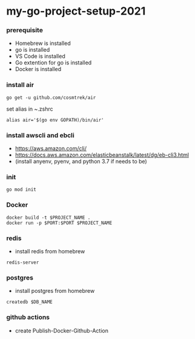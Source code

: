 # my-go-project-setup-2021

### prerequisite
- Homebrew is installed
- go is installed
- VS Code is installed
- Go extention for go is installed
- Docker is installed

### install air
```
go get -u github.com/cosmtrek/air
```

set alias in ~.zshrc
```
alias air='$(go env GOPATH)/bin/air'
```

### install awscli and ebcli
- https://aws.amazon.com/cli/
- https://docs.aws.amazon.com/elasticbeanstalk/latest/dg/eb-cli3.html
- (install anyenv, pyenv, and python 3.7 if needs to be)

### init
```
go mod init
```

### Docker
```
docker build -t $PROJECT_NAME .
docker run -p $PORT:$PORT $PROJECT_NAME
```

### redis
- install redis from homebrew
```
redis-server
```

### postgres
- install postgres from homebrew
```
createdb $DB_NAME
```

### github actions
- create Publish-Docker-Github-Action
